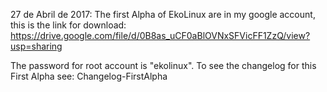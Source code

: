 27 de Abril de 2017:
The first Alpha of EkoLinux are in my google account, this is the link for download:
https://drive.google.com/file/d/0B8as_uCF0aBlOVNxSFVicFF1ZzQ/view?usp=sharing

The password for root account is "ekolinux".
To see the changelog for this First Alpha see: Changelog-FirstAlpha
